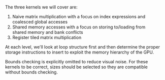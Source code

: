 The three kernels we will cover are:
1. Naive matrix multiplication with a focus on index expressions and coalesced
   global accesses
2. Shared memory accesses with a focus on storing to/loading from shared memory
   and bank conflicts
3. Register tiled matrix multiplication

At each level, we'll look at loop structure first and then determine the proper
storage instructions to insert to exploit the memory hierarchy of the GPU.

Bounds checking is explicitly omitted to reduce visual noise. For these kernels
to be correct, sizes should be selected so they are compatible without bounds
checking.
